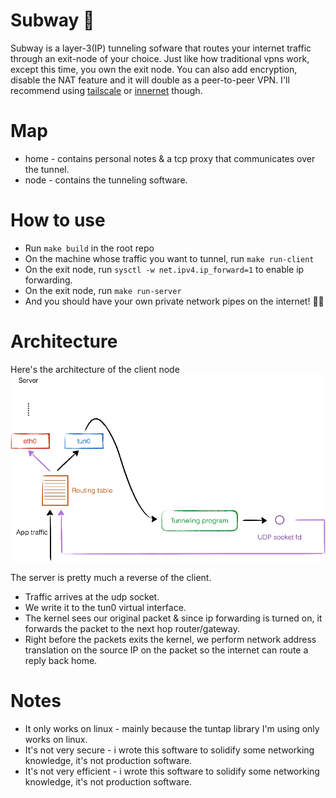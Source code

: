 # Subway 🚅
Subway is a layer-3(IP) tunneling sofware that routes your internet traffic through an exit-node of your choice. Just like how traditional vpns work, except this time, you own the exit node. You can also add encryption, disable the NAT feature and it will double as a peer-to-peer VPN. I'll recommend using [tailscale](https://github.com/tailscale/tailscale) or [innernet](https://github.com/tonarino/innernet) though.

# Map
- home - contains personal notes & a tcp proxy that communicates over the tunnel.
- node - contains the tunneling software.


# How to use
- Run `make build` in the root repo
- On the machine whose traffic you want to tunnel, run `make run-client` 
- On the exit node, run  `sysctl -w net.ipv4.ip_forward=1` to enable ip forwarding.
- On the exit node, run `make run-server`
- And you should have your own private network pipes on the internet!  🧙‍♀️

# Architecture
Here's the architecture of the client node  
![[client architecture](https://lxd.me/a-simple-vpn-tunnel-with-tun-device-demo-and-some-basic-concepts)](./home/tunc.png)

The server is pretty much a reverse of the client. 
- Traffic arrives at the udp socket.
- We write it to the tun0 virtual interface. 
- The kernel sees our original packet & since ip forwarding is turned on, it forwards the packet to the next hop router/gateway.
- Right before the packets exits the kernel, we perform network address translation on the source IP on the packet so the internet can route a reply back home.


# Notes
- It only works on linux - mainly because the tuntap library I'm using only works on linux.
- It's not very secure - i wrote this software to solidify some networking knowledge, it's not production software.
- It's not very efficient - i wrote this software to solidify some networking knowledge, it's not production software.